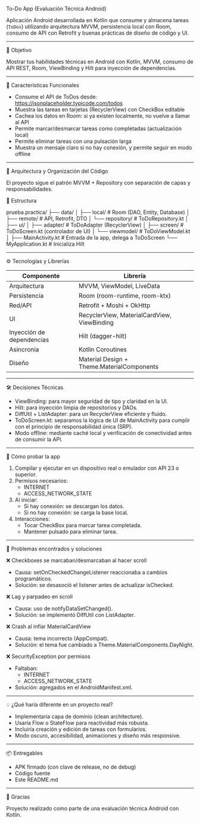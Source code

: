 
To-Do App (Evaluación Técnica Android)

Aplicación Android desarrollada en Kotlin que consume y almacena tareas (`ToDos`) utilizando arquitectura MVVM, persistencia local con Room, consumo de API con Retrofit y buenas prácticas de diseño de código y UI.

---

🎯 Objetivo

Mostrar tus habilidades técnicas en Android con Kotlin, MVVM, consumo de API REST, Room, ViewBinding y Hilt para inyección de dependencias.

---

📱 Características Funcionales

- Consume el API de ToDos desde: https://jsonplaceholder.typicode.com/todos
- Muestra las tareas en tarjetas (RecyclerView) con CheckBox editable
- Cachea los datos en Room: si ya existen localmente, no vuelve a llamar al API
- Permite marcar/desmarcar tareas como completadas (actualización local)
- Permite eliminar tareas con una pulsación larga
- Muestra un mensaje claro si no hay conexión, y permite seguir en modo offline

---

🧱 Arquitectura y Organización del Código

El proyecto sigue el patrón MVVM + Repository con separación de capas y responsabilidades.

📁 Estructura

prueba.practica/
├── data/
│   ├── local/           # Room (DAO, Entity, Database)
│   ├── remote/          # API, Retrofit, DTO
│   └── repository/      # ToDoRepository.kt
│
├── ui/
│   ├── adapter/         # ToDoAdapter (RecyclerView)
│   ├── screen/          # ToDoScreen.kt (controlador de UI)
│   └── viewmodel/       # ToDoViewModel.kt
│
├── MainActivity.kt      # Entrada de la app, delega a ToDoScreen
└── MyApplication.kt     # Inicializa Hilt

---
⚙️ Tecnologías y Librerías

Componente         | Librería
-------------------|---------------------------------------------
Arquitectura       | MVVM, ViewModel, LiveData
Persistencia       | Room (room-runtime, room-ktx)
Red/API            | Retrofit + Moshi + OkHttp
UI                 | RecyclerView, MaterialCardView, ViewBinding
Inyección de dependencias | Hilt (dagger-hilt)
Asincronía         | Kotlin Coroutines
Diseño             | Material Design + Theme.MaterialComponents

---

🛠️ Decisiones Técnicas

- ViewBinding: para mayor seguridad de tipo y claridad en la UI.
- Hilt: para inyección limpia de repositorios y DAOs.
- DiffUtil + ListAdapter: para un RecyclerView eficiente y fluido.
- ToDoScreen.kt: separamos la lógica de UI de MainActivity para cumplir con el principio de responsabilidad única (SRP).
- Modo offline: mediante caché local y verificación de conectividad antes de consumir la API.

---

🧪 Cómo probar la app

1. Compilar y ejecutar en un dispositivo real o emulador con API 23 o superior.
2. Permisos necesarios:
   - INTERNET
   - ACCESS_NETWORK_STATE
3. Al iniciar:
   - Si hay conexión: se descargan los datos.
   - Si no hay conexión: se carga la base local.
4. Interacciones:
   - Tocar CheckBox para marcar tarea completada.
   - Mantener pulsado para eliminar tarea.

---

🧯 Problemas encontrados y soluciones

❌ Checkboxes se marcaban/desmarcaban al hacer scroll
- Causa: setOnCheckedChangeListener reaccionaba a cambios programáticos.
- Solución: se desasoció el listener antes de actualizar isChecked.

❌ Lag y parpadeo en scroll
- Causa: uso de notifyDataSetChanged().
- Solución: se implementó DiffUtil con ListAdapter.

❌ Crash al inflar MaterialCardView
- Causa: tema incorrecto (AppCompat).
- Solución: el tema fue cambiado a Theme.MaterialComponents.DayNight.

❌ SecurityException por permisos
- Faltaban:
  - INTERNET
  - ACCESS_NETWORK_STATE
- Solución: agregados en el AndroidManifest.xml.

---

💡 ¿Qué haría diferente en un proyecto real?

- Implementaría capa de dominio (clean architecture).
- Usaría Flow o StateFlow para reactividad más robusta.
- Incluiría creación y edición de tareas con formularios.
- Modo oscuro, accesibilidad, animaciones y diseño más responsive.

---

📦 Entregables

- APK firmado (con clave de release, no de debug)
- Código fuente
- Este README.md

---

🙌 Gracias

Proyecto realizado como parte de una evaluación técnica Android con Kotlin.

